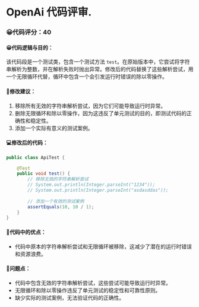 # OpenAi 代码评审.
### 😀代码评分：40
#### 😀代码逻辑与目的：
该代码段是一个测试类，包含一个测试方法 `test`。在原始版本中，它尝试将字符串解析为整数，并在解析失败时抛出异常。修改后的代码替换了这些解析尝试，用一个无限循环代替，循环中包含一个会引发运行时错误的除以零操作。

#### 🎯修改建议：
1. 移除所有无效的字符串解析尝试，因为它们可能导致运行时异常。
2. 删除无限循环和除以零操作，因为这违反了单元测试的目的，即测试代码的正确性和稳定性。
3. 添加一个实际有意义的测试案例。

#### 💻修改后的代码：
```java
public class ApiTest {

    @Test
    public void test() {
        // 移除无效的字符串解析尝试
        // System.out.println(Integer.parseInt("1234"));
        // System.out.println(Integer.parseInt("asdasddas"));
        
        // 添加一个有效的测试案例
        assertEquals(10, 10 / 1);
    }
}
```

#### 🌟代码中的优点：
- 代码中原本的字符串解析尝试和无限循环被移除，这减少了潜在的运行时错误和资源浪费。

#### 🤔问题点：
- 代码中包含无效的字符串解析尝试，这些尝试可能导致运行时异常。
- 无限循环和除以零操作违反了单元测试的稳定性和可靠性原则。
- 缺少实际的测试案例，无法验证代码的正确性。